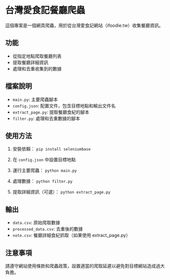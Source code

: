 # 台灣愛食記餐廳爬蟲

這個專案是一個網頁爬蟲，用於從台灣愛食記網站（ifoodie.tw）收集餐廳資訊。

## 功能

- 從指定地點爬取餐廳列表
- 提取餐廳詳細資訊
- 處理和去重收集到的數據

## 檔案說明

- `main.py`: 主要爬蟲腳本
- `config.json`: 配置文件，包含目標地點和輸出文件名
- `extract_page.py`: 提取餐廳食紀的腳本
- `filter.py`: 處理和去重數據的腳本

## 使用方法

1. 安裝依賴：
`pip install seleniumbase`

2. 在 `config.json` 中設置目標地點

3. 運行主要爬蟲：
`python main.py`

4. 處理數據：
`python filter.py`

5. 提取詳細資訊（可選）：
`python extract_page.py`

## 輸出

- `data.csv`: 原始爬取數據
- `processed_data.csv`: 去重後的數據
- `note.csv`: 餐廳詳細食紀抓取（如果使用 extract_page.py）

## 注意事項

請遵守網站使用條款和爬蟲政策，設置適當的爬取延遲以避免對目標網站造成過大負擔。

